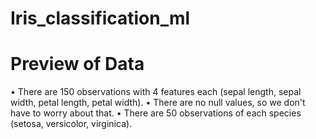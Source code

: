 # Iris_classification_ml
# Preview of Data
•	There are 150 observations with 4 features each (sepal length, sepal width, petal length, petal width).
•	There are no null values, so we don't have to worry about that.
•	There are 50 observations of each species (setosa, versicolor, virginica).
